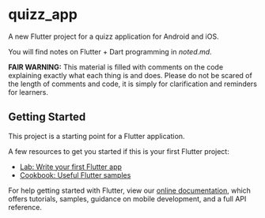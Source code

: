 # quizz_app

A new Flutter project for a quizz application for Android and iOS.

You will find notes on Flutter + Dart programming in *noted.md*.

**FAIR WARNING:** This material is filled with comments on the code explaining exactly what each thing is and does. Please do not be scared of the length of comments and code, it is simply for clarification and reminders for learners.

## Getting Started

This project is a starting point for a Flutter application.

A few resources to get you started if this is your first Flutter project:

- [Lab: Write your first Flutter app](https://flutter.dev/docs/get-started/codelab)
- [Cookbook: Useful Flutter samples](https://flutter.dev/docs/cookbook)

For help getting started with Flutter, view our
[online documentation](https://flutter.dev/docs), which offers tutorials,
samples, guidance on mobile development, and a full API reference.
